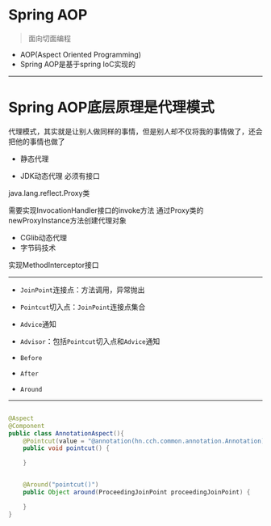 # Spring AOP
> 面向切面编程
- AOP(Aspect Oriented Programming)
- Spring AOP是基于spring IoC实现的


---
# Spring AOP底层原理是代理模式
代理模式，其实就是让别人做同样的事情，但是别人却不仅将我的事情做了，还会把他的事情也做了


- 静态代理




- JDK动态代理
必须有接口


java.lang.reflect.Proxy类

需要实现InvocationHandler接口的invoke方法
通过Proxy类的newProxyInstance方法创建代理对象

- CGlib动态代理
- 字节码技术

实现MethodInterceptor接口


---

- `JoinPoint`连接点：方法调用，异常抛出
- `Pointcut`切入点：`JoinPoint`连接点集合
- `Advice`通知
- `Advisor`：包括`Pointcut`切入点和`Advice`通知


- `Before`
- `After`
- `Around`


---

```java

@Aspect
@Component
public class AnnotationAspect(){
    @Pointcut(value = "@annotation(hn.cch.common.annotation.Annotation)")
    public void pointcut() {

    }


    @Around("pointcut()")
    public Object around(ProceedingJoinPoint proceedingJoinPoint) {

    }
}


```


